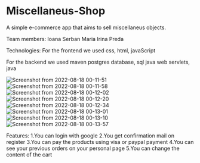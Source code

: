 # Miscellaneus-Shop
A simple e-commerce app that aims to sell miscellaneus objects.

Team members:
Ioana Serban
Maria Irina Preda

Technologies:
For the frontend we used css, html, javaScript

For the backend we used maven postgres database, sql java web servlets, java

![Screenshot from 2022-08-18 00-11-51](https://user-images.githubusercontent.com/89388372/185247506-9a15133b-beb2-4d42-b369-55c646e00c82.png)
![Screenshot from 2022-08-18 00-11-58](https://user-images.githubusercontent.com/89388372/185247493-adf2a74c-4b1e-448c-8d0f-daa9ee3bc7da.png)
![Screenshot from 2022-08-18 00-12-02](https://user-images.githubusercontent.com/89388372/185247470-3ccc2c65-02f7-4ee7-81b4-feb1fc681604.png)
![Screenshot from 2022-08-18 00-12-20](https://user-images.githubusercontent.com/89388372/185247519-5f750c34-5f53-4c4f-9b4b-79be8e188094.png)
![Screenshot from 2022-08-18 00-12-34](https://user-images.githubusercontent.com/89388372/185247530-08561bf6-fd2f-4bdb-ac9b-6b4f2bd61cac.png)
![Screenshot from 2022-08-18 00-13-01](https://user-images.githubusercontent.com/89388372/185247541-64b49306-c454-4a5b-82bb-3a133c60a2f7.png)
![Screenshot from 2022-08-18 00-13-10](https://user-images.githubusercontent.com/89388372/185247552-75c13abc-3a50-4fe9-b313-ebf75d5dc8d4.png)
![Screenshot from 2022-08-18 00-13-57](https://user-images.githubusercontent.com/89388372/185247565-b8ac6ea8-e1ee-41ca-be00-cb3cd3aff4b4.png)

Features:
1.You can login with google
2.You get confirmation mail on register
3.You can pay the products using visa or paypal payment
4.You can see your previous orders on your personal page
5.You can change the content of the cart
